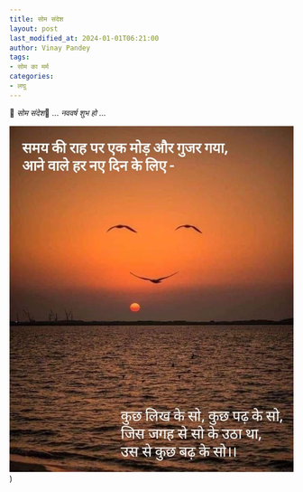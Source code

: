 ```yaml
---
title: सोम संदेश
layout: post
last_modified_at: 2024-01-01T06:21:00
author: Vinay Pandey
tags:
- सोम का मर्म
categories:
- लघु
---
```

🙏 *सोम संदेश*🙏
... *नववर्ष शुभ हो* ...


![IMG-20240101-WA0003.jpg](/images/IMG-20240101-WA0003.jpg))

